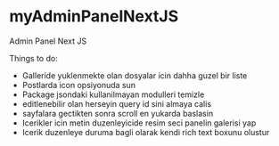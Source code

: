 # myAdminPanelNextJS
Admin Panel Next JS


Things to do:
- Galleride yuklenmekte olan dosyalar icin dahha guzel bir liste 
- Postlarda icon opsiyonuda sun
- Package jsondaki kullanilmayan modulleri temizle
- editlenebilir olan herseyin query id sini almaya calis
- sayfalara gectikten sonra scroll en yukarda baslasin
- Icerikler icin metin duzenleyicide resim seci panelin galerisi yap
- Icerik duzenleye duruma bagli olarak kendi rich text boxunu olustur